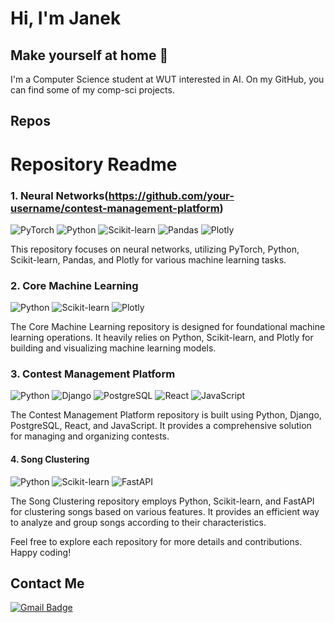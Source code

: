 # Hi, I'm Janek 
## Make yourself at home :new_moon_with_face:

I'm a Computer Science student at WUT interested in AI. On my GitHub, you can find some of my comp-sci projects. 

## Repos
# Repository Readme

### 1. Neural Networks(https://github.com/your-username/contest-management-platform)


![PyTorch](https://img.shields.io/badge/PyTorch-purple?style=for-the-badge&logo=pytorch)
![Python](https://img.shields.io/badge/Python-purple?style=for-the-badge&logo=python)
![Scikit-learn](https://img.shields.io/badge/Scikit--learn-purple?style=for-the-badge&logo=scikit-learn)
![Pandas](https://img.shields.io/badge/Pandas-purple?style=for-the-badge&logo=pandas)
![Plotly](https://img.shields.io/badge/Plotly-purple?style=for-the-badge&logo=plotly)

This repository focuses on neural networks, utilizing PyTorch, Python, Scikit-learn, Pandas, and Plotly for various machine learning tasks.

### 2. Core Machine Learning

![Python](https://img.shields.io/badge/Python-purple?style=for-the-badge&logo=python)
![Scikit-learn](https://img.shields.io/badge/Scikit--learn-purple?style=for-the-badge&logo=scikit-learn)
![Plotly](https://img.shields.io/badge/Plotly-purple?style=for-the-badge&logo=plotly)

The Core Machine Learning repository is designed for foundational machine learning operations. It heavily relies on Python, Scikit-learn, and Plotly for building and visualizing machine learning models.

### 3. Contest Management Platform

![Python](https://img.shields.io/badge/Python-purple?style=for-the-badge&logo=python)
![Django](https://img.shields.io/badge/Django-purple?style=for-the-badge&logo=django)
![PostgreSQL](https://img.shields.io/badge/PostgreSQL-purple?style=for-the-badge&logo=postgresql)
![React](https://img.shields.io/badge/React-purple?style=for-the-badge&logo=react)
![JavaScript](https://img.shields.io/badge/JavaScript-purple?style=for-the-badge&logo=javascript)

The Contest Management Platform repository is built using Python, Django, PostgreSQL, React, and JavaScript. It provides a comprehensive solution for managing and organizing contests.

#### 4. Song Clustering

![Python](https://img.shields.io/badge/Python-purple?style=for-the-badge&logo=python)
![Scikit-learn](https://img.shields.io/badge/Scikit--learn-purple?style=for-the-badge&logo=scikit-learn)
![FastAPI](https://img.shields.io/badge/FastAPI-purple?style=for-the-badge&logo=fastapi)

The Song Clustering repository employs Python, Scikit-learn, and FastAPI for clustering songs based on various features. It provides an efficient way to analyze and group songs according to their characteristics.

Feel free to explore each repository for more details and contributions. Happy coding!


## Contact Me
[![Gmail Badge](https://img.shields.io/badge/-filipeckijan@gmail.com-purple?style=flat-roundedrectangle&logo=Gmail&logoColor=white)](mailto:filipeckijan@gmail.com)
